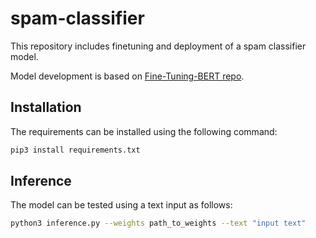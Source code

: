 # spam-classifier
This repository includes finetuning and deployment of a spam classifier model.

Model development is based on [Fine-Tuning-BERT repo](https://github.com/prateekjoshi565/Fine-Tuning-BERT/tree/master).

## Installation
The requirements can be installed using the following command:
```bash
pip3 install requirements.txt
```

## Inference
The model can be tested using a text input as follows:
```bash
python3 inference.py --weights path_to_weights --text "input text"
```
